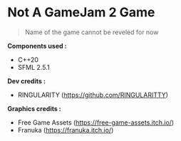 # Not A GameJam 2 Game

> Name of the game cannot be reveled for now

**Components used :**
- C++20
- SFML 2.5.1

**Dev credits :**
- RINGULARITY (https://github.com/RINGULARITTY)

**Graphics credits :**
- Free Game Assets (https://free-game-assets.itch.io/)
- Franuka (https://franuka.itch.io/)